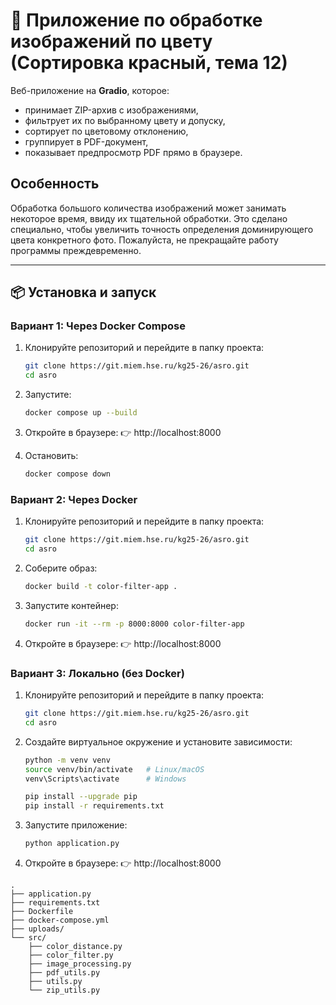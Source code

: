 # 🎨 Приложение по обработке изображений по цвету (Сортировка красный, тема 12)

Веб-приложение на **Gradio**, которое:
- принимает ZIP-архив с изображениями,
- фильтрует их по выбранному цвету и допуску,
- сортирует по цветовому отклонению,
- группирует в PDF-документ,
- показывает предпросмотр PDF прямо в браузере.

## Особенность
Обработка большого количества изображений может занимать некоторое время, ввиду их тщательной обработки. Это сделано специально, чтобы увеличить точность определения доминирующего цвета конкретного фото. Пожалуйста, не прекращайте работу программы преждевременно. 

---

## 📦 Установка и запуск

### Вариант 1: Через Docker Compose

1. Клонируйте репозиторий и перейдите в папку проекта:
   ```bash
   git clone https://git.miem.hse.ru/kg25-26/asro.git
   cd asro
   ```
   
2. Запустите:
   ```bash
   docker compose up --build
   ```
   
3. Откройте в браузере:
👉 http://localhost:8000

4. Остановить:
    ```bash
   docker compose down
   ```

### Вариант 2: Через Docker

1. Клонируйте репозиторий и перейдите в папку проекта:
   ```bash
   git clone https://git.miem.hse.ru/kg25-26/asro.git
   cd asro
   ```

2. Соберите образ:
   ```bash
   docker build -t color-filter-app .
   ```
3. Запустите контейнер:
    ```bash
   docker run -it --rm -p 8000:8000 color-filter-app
   ```
   
4. Откройте в браузере:
👉 http://localhost:8000

### Вариант 3: Локально (без Docker)

1. Клонируйте репозиторий и перейдите в папку проекта:
   ```bash
   git clone https://git.miem.hse.ru/kg25-26/asro.git
   cd asro
   ```
2. Создайте виртуальное окружение и установите зависимости:
    ```bash
   python -m venv venv
    source venv/bin/activate   # Linux/macOS
    venv\Scripts\activate      # Windows

    pip install --upgrade pip
    pip install -r requirements.txt
   ```
3. Запустите приложение:
    ```bash
   python application.py
   ```
4. Откройте в браузере:
👉 http://localhost:8000

```
.
├── application.py        
├── requirements.txt      
├── Dockerfile            
├── docker-compose.yml    
├── uploads/              
└── src/
    ├── color_distance.py 
    ├── color_filter.py     
    ├── image_processing.py 
    ├── pdf_utils.py       
    ├── utils.py            
    └── zip_utils.py        

```